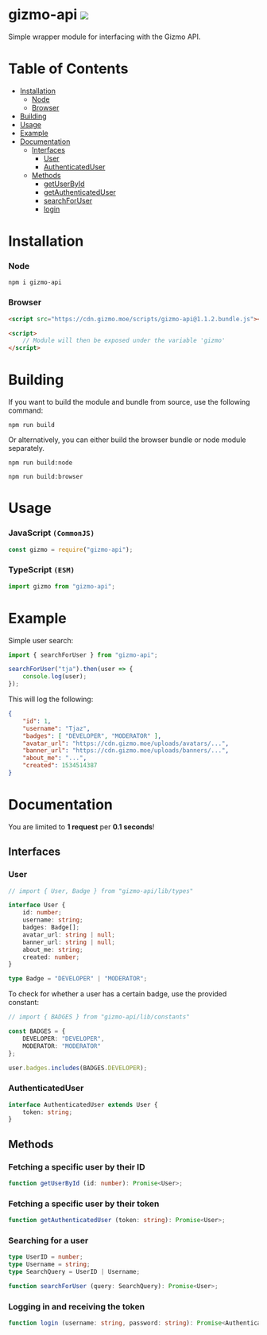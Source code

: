 # gizmo-api <a href="https://github.com/GizmoDevelopment/gizmo-api/actions"><img src="https://img.shields.io/github/workflow/status/GizmoDevelopment/gizmo-api/CodeQL?label=Build"></a>
Simple wrapper module for interfacing with the Gizmo API.

# Table of Contents
- [Installation](#installation)
	- [Node](#node)
	- [Browser](#browser)
- [Building](#building)
- [Usage](#usage)
- [Example](#example)
- [Documentation](#documentation)
	- [Interfaces](#interfaces)
		- [User](#user)
		- [AuthenticatedUser](#authenticateduser)
	- [Methods](#methods)
		- [getUserById](#fetching-a-specific-user-by-their-id)
		- [getAuthenticatedUser](#fetching-a-specific-user-by-their-token)
		- [searchForUser](#searching-for-a-user)
		- [login](#logging-in-and-receiving-the-token)

# Installation

### Node
```
npm i gizmo-api
```

### Browser
```html
<script src="https://cdn.gizmo.moe/scripts/gizmo-api@1.1.2.bundle.js"></script>

<script>
    // Module will then be exposed under the variable 'gizmo'
</script>
```

# Building

If you want to build the module and bundle from source, use the following command:
```
npm run build
```

Or alternatively, you can either build the browser bundle or node module separately.
```
npm run build:node
```
```
npm run build:browser
```

# Usage

### JavaScript `(CommonJS)`
```js
const gizmo = require("gizmo-api");
```

### TypeScript `(ESM)`
```ts
import gizmo from "gizmo-api";
```

# Example

Simple user search:
```ts
import { searchForUser } from "gizmo-api";

searchForUser("tja").then(user => {
    console.log(user);
});
```
This will log the following:
```json
{
    "id": 1,
    "username": "Tjaz",
    "badges": [ "DEVELOPER", "MODERATOR" ],
    "avatar_url": "https://cdn.gizmo.moe/uploads/avatars/...",
    "banner_url": "https://cdn.gizmo.moe/uploads/banners/...",
    "about_me": "...",
    "created": 1534514387
}
```

# Documentation

You are limited to **1 request** per **0.1 seconds**!

## Interfaces

### User
```ts
// import { User, Badge } from "gizmo-api/lib/types"

interface User {
    id: number;
    username: string;
    badges: Badge[];
    avatar_url: string | null;
    banner_url: string | null;
    about_me: string;
    created: number;
}

type Badge = "DEVELOPER" | "MODERATOR";
```
To check for whether a user has a certain badge, use the provided constant:
```ts
// import { BADGES } from "gizmo-api/lib/constants"

const BADGES = {
    DEVELOPER: "DEVELOPER",
    MODERATOR: "MODERATOR"
};

user.badges.includes(BADGES.DEVELOPER);
```

### AuthenticatedUser
```ts
interface AuthenticatedUser extends User {
    token: string;
}
```

## Methods

### Fetching a specific user by their ID
```ts
function getUserById (id: number): Promise<User>;
```

### Fetching a specific user by their token
```ts
function getAuthenticatedUser (token: string): Promise<User>;
```

### Searching for a user
```ts
type UserID = number;
type Username = string;
type SearchQuery = UserID | Username;

function searchForUser (query: SearchQuery): Promise<User>;
```

### Logging in and receiving the token
```ts
function login (username: string, password: string): Promise<AuthenticatedUser>;
```
